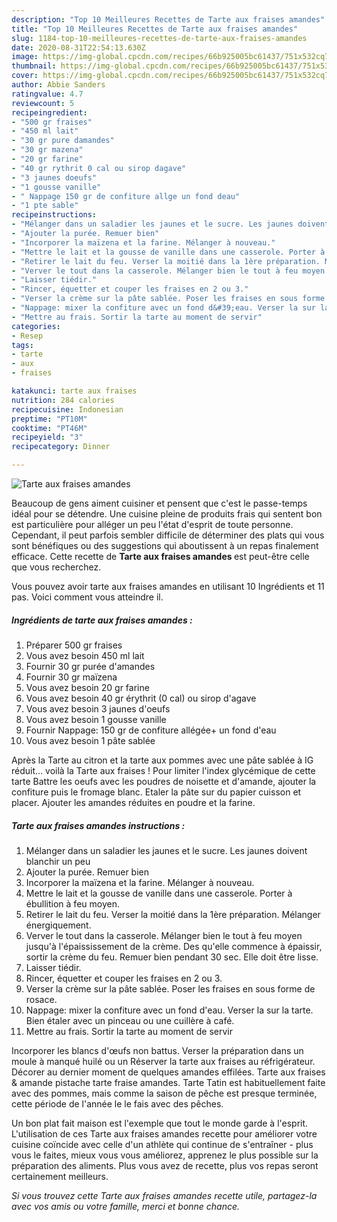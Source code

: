 ```yaml
---
description: "Top 10 Meilleures Recettes de Tarte aux fraises amandes"
title: "Top 10 Meilleures Recettes de Tarte aux fraises amandes"
slug: 1184-top-10-meilleures-recettes-de-tarte-aux-fraises-amandes
date: 2020-08-31T22:54:13.630Z
image: https://img-global.cpcdn.com/recipes/66b925005bc61437/751x532cq70/tarte-aux-fraises-amandes-photo-principale-de-la-recette.jpg
thumbnail: https://img-global.cpcdn.com/recipes/66b925005bc61437/751x532cq70/tarte-aux-fraises-amandes-photo-principale-de-la-recette.jpg
cover: https://img-global.cpcdn.com/recipes/66b925005bc61437/751x532cq70/tarte-aux-fraises-amandes-photo-principale-de-la-recette.jpg
author: Abbie Sanders
ratingvalue: 4.7
reviewcount: 5
recipeingredient:
- "500 gr fraises"
- "450 ml lait"
- "30 gr pure damandes"
- "30 gr mazena"
- "20 gr farine"
- "40 gr rythrit 0 cal ou sirop dagave"
- "3 jaunes doeufs"
- "1 gousse vanille"
- " Nappage 150 gr de confiture allge un fond deau"
- "1 pte sable"
recipeinstructions:
- "Mélanger dans un saladier les jaunes et le sucre. Les jaunes doivent blanchir un peu"
- "Ajouter la purée. Remuer bien"
- "Incorporer la maïzena et la farine. Mélanger à nouveau."
- "Mettre le lait et la gousse de vanille dans une casserole. Porter à ébullition à feu moyen."
- "Retirer le lait du feu. Verser la moitié dans la 1ère préparation. Mélanger énergiquement."
- "Verver le tout dans la casserole. Mélanger bien le tout à feu moyen jusqu&#39;à l&#39;épaississement de la crème. Des qu&#39;elle commence à épaissir, sortir la crème du feu. Remuer bien pendant 30 sec. Elle doit être lisse."
- "Laisser tiédir."
- "Rincer, équetter et couper les fraises en 2 ou 3."
- "Verser la crème sur la pâte sablée. Poser les fraises en sous forme de rosace."
- "Nappage: mixer la confiture avec un fond d&#39;eau. Verser la sur la tarte. Bien étaler avec un pinceau ou une cuillère à café."
- "Mettre au frais. Sortir la tarte au moment de servir"
categories:
- Resep
tags:
- tarte
- aux
- fraises

katakunci: tarte aux fraises 
nutrition: 284 calories
recipecuisine: Indonesian
preptime: "PT10M"
cooktime: "PT46M"
recipeyield: "3"
recipecategory: Dinner

---
```



![Tarte aux fraises amandes](https://img-global.cpcdn.com/recipes/66b925005bc61437/751x532cq70/tarte-aux-fraises-amandes-photo-principale-de-la-recette.jpg)

Beaucoup de gens aiment cuisiner et pensent que c'est le passe-temps idéal pour se détendre. Une cuisine pleine de produits frais qui sentent bon est particulière pour alléger un peu l'état d'esprit de toute personne. Cependant, il peut parfois sembler difficile de déterminer des plats qui vous sont bénéfiques ou des suggestions qui aboutissent à un repas finalement efficace. Cette recette de <strong> Tarte aux fraises amandes </strong> est peut-être celle que vous recherchez.

<!--inarticleads1-->

Vous pouvez avoir tarte aux fraises amandes en utilisant 10 Ingrédients et 11 pas. Voici comment vous atteindre il.

##### Ingrédients de tarte aux fraises amandes :

1. Préparer 500 gr fraises
1. Vous avez besoin 450 ml lait
1. Fournir 30 gr purée d&#39;amandes
1. Fournir 30 gr maïzena
1. Vous avez besoin 20 gr farine
1. Vous avez besoin 40 gr érythrit (0 cal) ou sirop d&#39;agave
1. Vous avez besoin 3 jaunes d&#39;oeufs
1. Vous avez besoin 1 gousse vanille
1. Fournir  Nappage: 150 gr de confiture allégée+ un fond d&#39;eau
1. Vous avez besoin 1 pâte sablée


Après la Tarte au citron et la tarte aux pommes avec une pâte sablée à IG réduit… voilà la Tarte aux fraises ! Pour limiter l&#39;index glycémique de cette tarte Battre les oeufs avec les poudres de noisette et d&#39;amande, ajouter la confiture puis le fromage blanc. Etaler la pâte sur du papier cuisson et placer. Ajouter les amandes réduites en poudre et la farine. 

<!--inarticleads2-->

##### Tarte aux fraises amandes instructions :

1. Mélanger dans un saladier les jaunes et le sucre. Les jaunes doivent blanchir un peu
1. Ajouter la purée. Remuer bien
1. Incorporer la maïzena et la farine. Mélanger à nouveau.
1. Mettre le lait et la gousse de vanille dans une casserole. Porter à ébullition à feu moyen.
1. Retirer le lait du feu. Verser la moitié dans la 1ère préparation. Mélanger énergiquement.
1. Verver le tout dans la casserole. Mélanger bien le tout à feu moyen jusqu&#39;à l&#39;épaississement de la crème. Des qu&#39;elle commence à épaissir, sortir la crème du feu. Remuer bien pendant 30 sec. Elle doit être lisse.
1. Laisser tiédir.
1. Rincer, équetter et couper les fraises en 2 ou 3.
1. Verser la crème sur la pâte sablée. Poser les fraises en sous forme de rosace.
1. Nappage: mixer la confiture avec un fond d&#39;eau. Verser la sur la tarte. Bien étaler avec un pinceau ou une cuillère à café.
1. Mettre au frais. Sortir la tarte au moment de servir


Incorporer les blancs d&#39;œufs non battus. Verser la préparation dans un moule à manqué huilé ou un Réserver la tarte aux fraises au réfrigérateur. Décorer au dernier moment de quelques amandes effilées. Tarte aux fraises &amp; amande pistache tarte fraise amandes. Tarte Tatin est habituellement faite avec des pommes, mais comme la saison de pêche est presque terminée, cette période de l&#39;année le le fais avec des pêches. 

<!--inarticleads1-->

<p>
Un bon plat fait maison est l'exemple que tout le monde garde à l'esprit. L'utilisation de ces Tarte aux fraises amandes recette pour améliorer votre cuisine coïncide avec celle d'un athlète qui continue de s'entraîner - plus vous le faites, mieux vous vous améliorez, apprenez le plus possible sur la préparation des aliments. Plus vous avez de recette, plus vos repas seront certainement meilleurs.
</p>

<p>
<i>Si vous trouvez cette Tarte aux fraises amandes recette utile, partagez-la avec vos amis ou votre famille, merci et bonne chance.</i>
</p>
